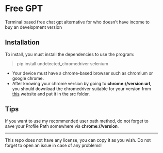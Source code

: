 
# Free GPT

Terminal based free chat gpt alternative for who doesn't have income to buy an development version


## Installation

To install, you must install the dependencies to use the program:
> pip install undetected_chromedriver selenium

- Your device must have a chrome-based browser such as chromium or google chrome.
- After knowing your chrome version by going to <b>chrome://version url</b>, you should download the chromedriver suitable for your version from [this](https://chromedriver.chromium.org/downloads "this") website and put it in the src folder.

## Tips

If you want to use my recommended user path method, do not forget to save your Profile Path somewhere via <b>chrome://version</b>.


------------


This repo does not have any license, you can copy it as you wish. Do not forget to open an issue in case of any problems!


